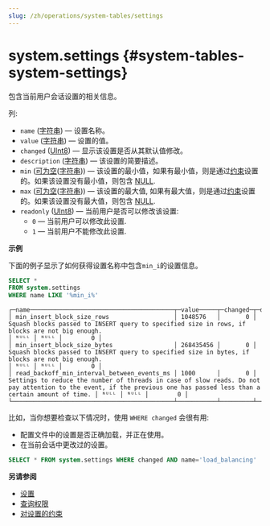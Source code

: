 ```yaml
---
slug: /zh/operations/system-tables/settings
---
```

# system.settings {#system-tables-system-settings}

包含当前用户会话设置的相关信息。

列:

-   `name` ([字符串](../../sql-reference/data-types/string.md)) — 设置名称。
-   `value` ([字符串](../../sql-reference/data-types/string.md)) — 设置的值。
-   `changed` ([UInt8](/sql-reference/data-types/int-uint#integer-ranges)) — 显示该设置是否从其默认值修改。
-   `description` ([字符串](../../sql-reference/data-types/string.md)) — 该设置的简要描述。
-   `min` ([可为空](../../sql-reference/data-types/nullable.md)([字符串](../../sql-reference/data-types/string.md))) — 该设置的最小值，如果有最小值，则是通过[约束](../../operations/settings/constraints-on-settings.md#constraints-on-settings)设置的。如果该设置没有最小值，则包含 [NULL](/operations/settings/formats#input_format_null_as_default).
-   `max` ([可为空](../../sql-reference/data-types/nullable.md)([字符串](../../sql-reference/data-types/string.md))) — 该设置的最大值, 如果有最大值，则是通过[约束](../../operations/settings/constraints-on-settings.md#constraints-on-settings)设置的。如果该设置没有最大值，则包含 [NULL](/operations/settings/formats#input_format_null_as_default).
-   `readonly` ([UInt8](/sql-reference/data-types/int-uint#integer-ranges)) — 当前用户是否可以修改该设置:
    -   `0` — 当前用户可以修改此设置.
    -   `1` — 当前用户不能修改此设置.

**示例**

下面的例子显示了如何获得设置名称中包含`min_i`的设置信息。

``` sql
SELECT *
FROM system.settings
WHERE name LIKE '%min_i%'
```

``` text
┌─name────────────────────────────────────────┬─value─────┬─changed─┬─description───────────────────────────────────────────────────────────────────────────────────────────────────────────────────────────────────────────────────────────┬─min──┬─max──┬─readonly─┐
│ min_insert_block_size_rows                  │ 1048576   │       0 │ Squash blocks passed to INSERT query to specified size in rows, if blocks are not big enough.                                                                         │ ᴺᵁᴸᴸ │ ᴺᵁᴸᴸ │        0 │
│ min_insert_block_size_bytes                 │ 268435456 │       0 │ Squash blocks passed to INSERT query to specified size in bytes, if blocks are not big enough.                                                                        │ ᴺᵁᴸᴸ │ ᴺᵁᴸᴸ │        0 │
│ read_backoff_min_interval_between_events_ms │ 1000      │       0 │ Settings to reduce the number of threads in case of slow reads. Do not pay attention to the event, if the previous one has passed less than a certain amount of time. │ ᴺᵁᴸᴸ │ ᴺᵁᴸᴸ │        0 │
└─────────────────────────────────────────────┴───────────┴─────────┴───────────────────────────────────────────────────────────────────────────────────────────────────────────────────────────────────────────────────────────────────────┴──────┴──────┴──────────┘
```

比如，当你想要检查以下情况时，使用 `WHERE changed` 会很有用:

-   配置文件中的设置是否正确加载，并正在使用。
-   在当前会话中更改过的设置。

<!-- -->

``` sql
SELECT * FROM system.settings WHERE changed AND name='load_balancing'
```

**另请参阅**

-   [设置](../../operations/settings/index.md#session-settings-intro)
-   [查询权限](../../operations/settings/permissions-for-queries.md#settings_readonly)
-   [对设置的约束](../../operations/settings/constraints-on-settings.md)

